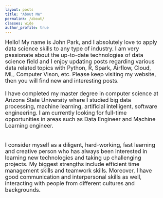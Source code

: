 ```yaml
---
layout: posts
title: "About Me"
permalink: /about/
classes: wide
author_profile: true
---
```


<font size="4"> Hello! My name is John Park, and I absolutely love to apply data science skills to any type of industry. I am very passionate about the up-to-date technologies of data science field and I enjoy updating posts regarding various data related topics with Python, R, Spark, Airflow, Cloud, ML, Computer Vison, etc. Please keep visiting my website, then you will find new and interesting posts.     <br><br>
I have completed my master degree in computer science at Arizona State University where I studied big data processing, machine learning, artificial intelligent, software engineering. I am currently looking for full-time opportunities in areas such as Data Engineer and Machine Learning engineer.  <br><br>   
I consider myself as a diligent, hard-working, fast learning and creative person who has always been interested in learning new technologies and taking up challenging projects. My biggest strengths include efficient time management skills and teamwork skills. Moreover, I have good communication and interpersonal skills as well, interacting with people from different cultures and backgrounds. <br><br>    </font> 
